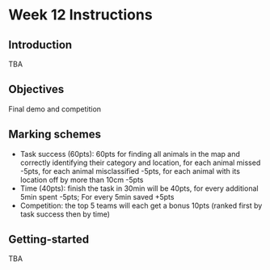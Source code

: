 # Week 12 Instructions

## Introduction
TBA

## Objectives
Final demo and competition

## Marking schemes
- Task success (60pts): 60pts for finding all animals in the map and correctly identifying their category and location, for each animal missed -5pts, for each animal misclassified -5pts, for each animal with its location off by more than 10cm -5pts
- Time (40pts): finish the task in 30min will be 40pts, for every additional 5min spent -5pts; For every 5min saved +5pts
- Competition: the top 5 teams will each get a bonus 10pts (ranked first by task success then by time)

## Getting-started
TBA
